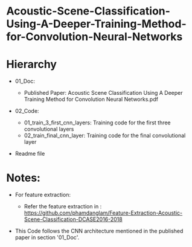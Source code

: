 # Acoustic-Scene-Classification-Using-A-Deeper-Training-Method-for-Convolution-Neural-Networks

# Hierarchy
- 01_Doc: 
    + Published Paper: Acoustic Scene Classification Using A Deeper Training Method for Convolution Neural Networks.pdf
    
- 02_Code:
    + 01_train_3_first_cnn_layers: Training code for the first three convolutional layers
    + 02_train_final_cnn_layer: Training code for the final convolutional layer
    
- Readme file    
    
    
# Notes:
- For feature extraction:
  + Refer the feature extraction in : https://github.com/phamdanglam/Feature-Extraction-Acoustic-Scene-Classification-DCASE2016-2018    

- This Code follows the CNN architecture mentioned in the published paper in section '01_Doc'.

